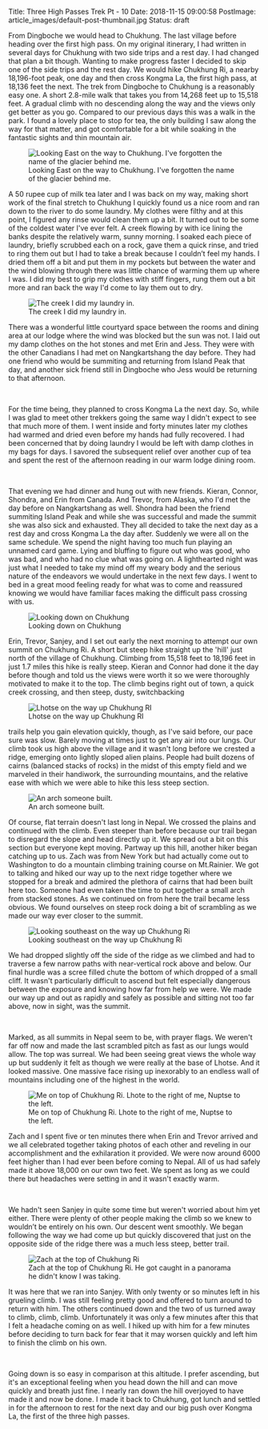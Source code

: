 Title: Three High Passes Trek Pt - 10
Date: 2018-11-15 09:00:58
PostImage: article_images/default-post-thumbnail.jpg
Status: draft

<p>From Dingboche we would head to Chukhung. The last village before heading over the first high pass. On my original itinerary, I had written in several days for Chukhung with two side trips and a rest day. I had changed that plan a bit though. Wanting to make progress faster I decided to skip one of the side trips and the rest day. We would hike Chukhung Ri, a nearby 18,196-foot peak, one day and then cross Kongma La, the first high pass, at 18,136 feet the next. The trek from Dingboche to Chukhung is a reasonably easy one. A short 2.8-mile walk that takes you from 14,268 feet up to 15,518 feet. A gradual climb with no descending along the way and the views only get better as you go. Compared to our previous days this was a walk in the park. I found a lovely place to stop for tea, the only building I saw along the way for that matter, and got comfortable for a bit while soaking in the fantastic sights and thin mountain air.</p>

<figure><img class="size-large wp-image-1021" src="/images/article_images/2018/11/DSC02915-1024x768.jpg" alt="Looking East on the way to Chukhung. I've forgotten the name of the glacier behind me." /><figcaption>Looking East on the way to Chukhung. I've forgotten the name of the glacier behind me.</figcaption></figure>

<p>A 50 rupee cup of milk tea later and I was back on my way, making short work of the final stretch to Chukhung I quickly found us a nice room and ran down to the river to do some laundry. My clothes were filthy and at this point, I figured any rinse would clean them up a bit. It turned out to be some of the coldest water I've ever felt. A creek flowing by with ice lining the banks despite the relatively warm, sunny morning. I soaked each piece of laundry, briefly scrubbed each on a rock, gave them a quick rinse, and tried to ring them out but I had to take a break because I couldn’t feel my hands. I dried them off a bit and put them in my pockets but between the water and the wind blowing through there was little chance of warming them up where I was. I did my best to grip my clothes with stiff fingers, rung them out a bit more and ran back the way I'd come to lay them out to dry.</p>

<figure><img class="size-large wp-image-1038" src="/images/article_images/2018/11/20181015_105358-768x1024.jpg" alt="The creek I did my laundry in." /><figcaption>The creek I did my laundry in.</figcaption></figure>

<p>There was a wonderful little courtyard space between the rooms and dining area at our lodge where the wind was blocked but the sun was not. I laid out my damp clothes on the hot stones and met Erin and Jess. They were with the other Canadians I had met on Nangkartshang the day before. They had one friend who would be summiting and returning from Island Peak that day, and another sick friend still in Dingboche who Jess would be returning to that afternoon.</p>

<br />

<p>For the time being, they planned to cross Kongma La the next day. So, while I was glad to meet other trekkers going the same way I didn't expect to see that much more of them. I went inside and forty minutes later my clothes had warmed and dried even before my hands had fully recovered. I had been concerned that by doing laundry I would be left with damp clothes in my bags for days. I savored the subsequent relief over another cup of tea and spent the rest of the afternoon reading in our warm lodge dining room.</p>

<br />

<p>That evening we had dinner and hung out with new friends. Kieran, Connor, Shondra, and Erin from Canada. And Trevor, from Alaska, who I'd met the day before on Nangkartshang as well. Shondra had been the friend summiting Island Peak and while she was successful and made the summit she was also sick and exhausted. They all decided to take the next day as a rest day and cross Kongma La the day after. Suddenly we were all on the same schedule. We spend the night having too much fun playing an unnamed card game. Lying and bluffing to figure out who was good, who was bad, and who had no clue what was going on. A lighthearted night was just what I needed to take my mind off my weary body and the serious nature of the endeavors we would undertake in the next few days. I went to bed in a great mood feeling ready for what was to come and reassured knowing we would have familiar faces making the difficult pass crossing with us.</p>

<figure><img class="size-large wp-image-1022" src="/images/article_images/2018/11/DSC02933-1024x768.jpg" alt="Looking down on Chukhung"  /><figcaption>Looking down on Chukhung</figcaption></figure>

<p>Erin, Trevor, Sanjey, and I set out early the next morning to attempt our own summit on Chukhung Ri. A short but steep hike straight up the 'hill' just north of the village of Chukhung. Climbing from 15,518 feet to 18,196 feet in just 1.7 miles this hike is really steep. Kieran and Connor had done it the day before though and told us the views were worth it so we were thoroughly motivated to make it to the top. The climb begins right out of town, a quick creek crossing, and then steep, dusty, switchbacking</p>

<figure><img class="size-large wp-image-1023" src="/images/article_images/2018/11/DSC02935-1024x1024.jpg" alt="Lhotse on the way up Chukhung RI" /><figcaption>Lhotse on the way up Chukhung RI</figcaption></figure>

<p>trails help you gain elevation quickly, though, as I've said before, our pace sure was slow. Barely moving at times just to get any air into our lungs. Our climb took us high above the village and it wasn't long before we crested a ridge, emerging onto lightly sloped alien plains. People had built dozens of cairns (balanced stacks of rocks) in the midst of this empty field and we marveled in their handiwork, the surrounding mountains, and the relative ease with which we were able to hike this less steep section.</p>

<figure><img class="size-large wp-image-1039" src="/images/article_images/2018/11/20181016_092803-1024x768.jpg" alt="An arch someone built." /><figcaption>An arch someone built.</figcaption></figure>

<p>Of course, flat terrain doesn't last long in Nepal. We crossed the plains and continued with the climb. Even steeper than before because our trail began to disregard the slope and head directly up it. We spread out a bit on this section but everyone kept moving. Partway up this hill, another hiker began catching up to us. Zach was from New York but had actually come out to Washington to do a mountain climbing training course on Mt.Rainier. We got to talking and hiked our way up to the next ridge together where we stopped for a break and admired the plethora of cairns that had been built here too. Someone had even taken the time to put together a small arch from stacked stones. As we continued on from here the trail became less obvious. We found ourselves on steep rock doing a bit of scrambling as we made our way ever closer to the summit.</p>

<figure><img class="size-large wp-image-1040" src="/images/article_images/2018/11/20181016_091031-1024x768.jpg" alt="Looking southeast on the way up Chukhung Ri" /><figcaption>Looking southeast on the way up Chukhung Ri</figcaption></figure>

<p>We had dropped slightly off the side of the ridge as we climbed and had to traverse a few narrow paths with near-vertical rock above and below. Our final hurdle was a scree filled chute the bottom of which dropped of a small cliff. It wasn't particularly difficult to ascend but felt especially dangerous between the exposure and knowing how far from help we were. We made our way up and out as rapidly and safely as possible and sitting not too far above, now in sight, was the summit.</p>

<br />

<p>Marked, as all summits in Nepal seem to be, with prayer flags. We weren't far off now and made the last scrambled pitch as fast as our lungs would allow. The top was surreal. We had been seeing great views the whole way up but suddenly it felt as though we were really at the base of Lhotse. And it looked massive. One massive face rising up inexorably to an endless wall of mountains including one of the highest in the world.</p>

<figure><img class="wp-image-1041 size-large" src="/images/article_images/2018/11/20181016_102039-1024x768.jpg" alt="Me on top of Chukhung Ri. Lhote to the right of me, Nuptse to the left." /><figcaption>Me on top of Chukhung Ri. Lhote to the right of me, Nuptse to the left.</figcaption></figure>

<p>Zach and I spent five or ten minutes there when Erin and Trevor arrived and we all celebrated together taking photos of each other and reveling in our accomplishment and the exhilaration it provided. We were now around 6000 feet higher than I had ever been before coming to Nepal. All of us had safely made it above 18,000 on our own two feet. We spent as long as we could there but headaches were setting in and it wasn't exactly warm.</p>

<br />

<p>We hadn't seen Sanjey in quite some time but weren't worried about him yet either. There were plenty of other people making the climb so we knew to wouldn’t be entirely on his own. Our descent went smoothly. We began following the way we had come up but quickly discovered that just on the opposite side of the ridge there was a much less steep, better trail.</p>

<figure><img class="wp-image-1043 size-large" src="/images/article_images/2018/11/20181016_101554-1-1024x1024.jpg" alt="Zach at the top of Chukhung Ri" /><figcaption>Zach at the top of Chukhung Ri. He got caught in a panorama he didn't know I was taking.</figcaption></figure>

<p>It was here that we ran into Sanjey. With only twenty or so minutes left in his grueling climb. I was still feeling pretty good and offered to turn around to return with him. The others continued down and the two of us turned away to climb, climb, climb. Unfortunately it was only a few minutes after this that I felt a headache coming on as well. I hiked up with him for a few minutes before deciding to turn back for fear that it may worsen quickly and left him to finish the climb on his own.</p>

<br />

<p>Going down is so easy in comparison at this altitude. I prefer ascending, but it's an exceptional feeling when you head down the hill and can move quickly and breath just fine. I nearly ran down the hill overjoyed to have made it and now be done. I made it back to Chukhung, got lunch and settled in for the afternoon to rest for the next day and our big push over Kongma La, the first of the three high passes.</p>